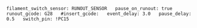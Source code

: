 `
filament_switch_sensor: RUNOUT_SENSOR  
pause_on_runout: true  
runout_gcode: G28  
#insert_gcode:  
event_delay: 3.0  
pause_delay: 0.5  
switch_pin: !PC15  
`
